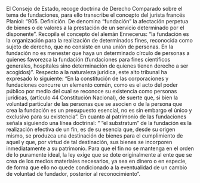 
El Consejo de Estado, recoge doctrina de Derecho Comparado sobre el tema de fundaciones, para ello transcribe el concepto del jurista francés Planiol: “905. Definición. De denomina “fundación” la afectación perpetua de bienes o de valores a la prestación de un servicio determinado por el disponente”. 
Recopila el concepto del alemán Ennecerus: “la fundación es la organización para la realización de determinados fines, reconocida como sujeto de derecho, que no consiste en una unión de personas. En la fundación no es menester que haya un determinado círculo de personas a quienes favorezca la fundación (fundaciones para fines científicos generales, hospitales sino determinación de quienes tienen derecho a ser acogidos)”. 
Respecto a la naturaleza jurídica, este alto tribunal ha expresado lo siguiente: “En la constitución de las corporaciones y fundaciones concurre un elemento común, como es el acto del poder público por medio del cual se reconoce su existencia como personas jurídicas, (artículo 44 Constitución Nacional), de suerte que, si bien la voluntad particular de las personas que se asocien o de la persona que crea la fundación es un presupuesto esencial, no es sin embargo el único y exclusivo para su existencia”. En cuanto al patrimonio de las fundaciones señala siguiendo una línea doctrinal: “ ”el substratum” de la fundación es la realización efectiva de un fin, es de su esencia que, desde su origen mismo, se produzca una destinación de bienes para el cumplimiento de aquel y que, por virtud de tal destinación, sus bienes se incorporen inmediatamente a su patrimonio. Para que el fin no se mantenga en el orden de lo puramente ideal, la ley exige que se dote originalmente al ente que se crea de los medios materiales necesarios, ya sea en dinero o en especie, de forma que ello no quede condicionado a la eventualidad de un cambio de voluntad de fundador, posterior al reconocimiento”.
